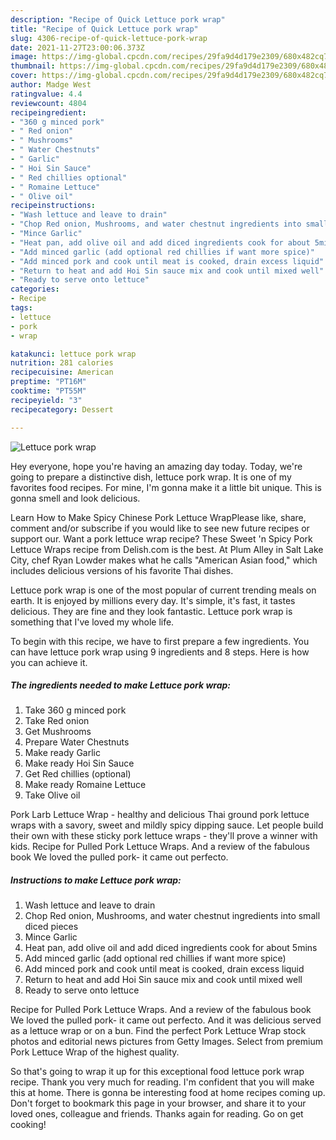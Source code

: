 ```yaml
---
description: "Recipe of Quick Lettuce pork wrap"
title: "Recipe of Quick Lettuce pork wrap"
slug: 4306-recipe-of-quick-lettuce-pork-wrap
date: 2021-11-27T23:00:06.373Z
image: https://img-global.cpcdn.com/recipes/29fa9d4d179e2309/680x482cq70/lettuce-pork-wrap-recipe-main-photo.jpg
thumbnail: https://img-global.cpcdn.com/recipes/29fa9d4d179e2309/680x482cq70/lettuce-pork-wrap-recipe-main-photo.jpg
cover: https://img-global.cpcdn.com/recipes/29fa9d4d179e2309/680x482cq70/lettuce-pork-wrap-recipe-main-photo.jpg
author: Madge West
ratingvalue: 4.4
reviewcount: 4804
recipeingredient:
- "360 g minced pork"
- " Red onion"
- " Mushrooms"
- " Water Chestnuts"
- " Garlic"
- " Hoi Sin Sauce"
- " Red chillies optional"
- " Romaine Lettuce"
- " Olive oil"
recipeinstructions:
- "Wash lettuce and leave to drain"
- "Chop Red onion, Mushrooms, and water chestnut ingredients into small diced pieces"
- "Mince Garlic"
- "Heat pan, add olive oil and add diced ingredients cook for about 5mins"
- "Add minced garlic (add optional red chillies if want more spice)"
- "Add minced pork and cook until meat is cooked, drain excess liquid"
- "Return to heat and add Hoi Sin sauce mix and cook until mixed well"
- "Ready to serve onto lettuce"
categories:
- Recipe
tags:
- lettuce
- pork
- wrap

katakunci: lettuce pork wrap 
nutrition: 281 calories
recipecuisine: American
preptime: "PT16M"
cooktime: "PT55M"
recipeyield: "3"
recipecategory: Dessert

---
```



![Lettuce pork wrap](https://img-global.cpcdn.com/recipes/29fa9d4d179e2309/680x482cq70/lettuce-pork-wrap-recipe-main-photo.jpg)

Hey everyone, hope you're having an amazing day today. Today, we're going to prepare a distinctive dish, lettuce pork wrap. It is one of my favorites food recipes. For mine, I'm gonna make it a little bit unique. This is gonna smell and look delicious.

Learn How to Make Spicy Chinese Pork Lettuce WrapPlease like, share, comment and/or subscribe if you would like to see new future recipes or support our. Want a pork lettuce wrap recipe? These Sweet &#39;n Spicy Pork Lettuce Wraps recipe from Delish.com is the best. At Plum Alley in Salt Lake City, chef Ryan Lowder makes what he calls &#34;American Asian food,&#34; which includes delicious versions of his favorite Thai dishes.

Lettuce pork wrap is one of the most popular of current trending meals on earth. It is enjoyed by millions every day. It's simple, it's fast, it tastes delicious. They are fine and they look fantastic. Lettuce pork wrap is something that I've loved my whole life.


To begin with this recipe, we have to first prepare a few ingredients. You can have lettuce pork wrap using 9 ingredients and 8 steps. Here is how you can achieve it.

<!--inarticleads1-->

##### The ingredients needed to make Lettuce pork wrap:

1. Take 360 g minced pork
1. Take  Red onion
1. Get  Mushrooms
1. Prepare  Water Chestnuts
1. Make ready  Garlic
1. Make ready  Hoi Sin Sauce
1. Get  Red chillies (optional)
1. Make ready  Romaine Lettuce
1. Take  Olive oil


Pork Larb Lettuce Wrap - healthy and delicious Thai ground pork lettuce wraps with a savory, sweet and mildly spicy dipping sauce. Let people build their own with these sticky pork lettuce wraps - they&#39;ll prove a winner with kids. Recipe for Pulled Pork Lettuce Wraps. And a review of the fabulous book We loved the pulled pork- it came out perfecto. 

<!--inarticleads2-->

##### Instructions to make Lettuce pork wrap:

1. Wash lettuce and leave to drain
1. Chop Red onion, Mushrooms, and water chestnut ingredients into small diced pieces
1. Mince Garlic
1. Heat pan, add olive oil and add diced ingredients cook for about 5mins
1. Add minced garlic (add optional red chillies if want more spice)
1. Add minced pork and cook until meat is cooked, drain excess liquid
1. Return to heat and add Hoi Sin sauce mix and cook until mixed well
1. Ready to serve onto lettuce


Recipe for Pulled Pork Lettuce Wraps. And a review of the fabulous book We loved the pulled pork- it came out perfecto. And it was delicious served as a lettuce wrap or on a bun. Find the perfect Pork Lettuce Wrap stock photos and editorial news pictures from Getty Images. Select from premium Pork Lettuce Wrap of the highest quality. 

So that's going to wrap it up for this exceptional food lettuce pork wrap recipe. Thank you very much for reading. I'm confident that you will make this at home. There is gonna be interesting food at home recipes coming up. Don't forget to bookmark this page in your browser, and share it to your loved ones, colleague and friends. Thanks again for reading. Go on get cooking!
